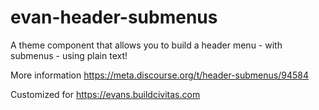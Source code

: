 # evan-header-submenus

A theme component that allows you to build a header menu - with submenus - using plain text!

More information <a href="https://meta.discourse.org/t/header-submenus/94584">https://meta.discourse.org/t/header-submenus/94584</a>

Customized for https://evans.buildcivitas.com

